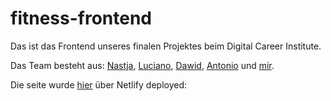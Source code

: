 # fitness-frontend
Das ist das Frontend unseres finalen Projektes beim Digital Career Institute.

Das Team besteht aus:
[Nastja](https://github.com/AnastasiaJakowenko), [Luciano](https://github.com/luk-fontain), [Dawid](https://github.com/DawidMura), [Antonio](https://github.com/a-champi) und [mir](https://github.com/np-webdev).

Die seite wurde [hier](https://fitness-frontend-deployed.netlify.app/) über Netlify deployed:

